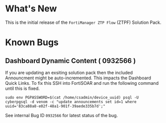 # What's New
This is the initial release of the `FortiManager ZTP Flow` (ZTPF) Solution Pack. 

# Known Bugs

## Dashboard Dynamic Content ( 0932566 )

If you are updating an exsiting solution pack then the included Announcment might be auto-incremented. This impacts the Dashboard Quick Links. To fix this SSH into FortiSOAR and run the following command until this is fixed. 

```
sudo env PGPASSWORD=$(cat /home/csadmin/device_uuid) psql -U cyberpgsql -d venom -c "update announcements set id=1 where uuid='83ca88a8-e02f-48a1-901f-39aede335b7d';"
```

See internal Bug ID `0932566` for latest status of the bug. 
